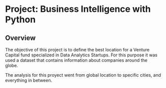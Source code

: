 # Project: Business Intelligence with Python

## Overview

The objective of this project is to define the best location for a Venture Capital fund specialized in Data Analytics Startups. 
For this purpose it was used a dataset that contains information about companies around the globe.

The analysis for this proyect went from global location to specific cities, and everything in between.
